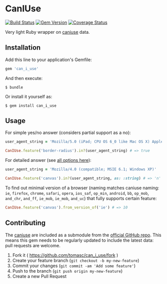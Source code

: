 # CanIUse

[![Build Status](https://travis-ci.org/tomasc/can_i_use.svg)](https://travis-ci.org/tomasc/can_i_use) [![Gem Version](https://badge.fury.io/rb/can_i_use.svg)](http://badge.fury.io/rb/can_i_use) [![Coverage Status](https://img.shields.io/coveralls/tomasc/can_i_use.svg)](https://coveralls.io/r/tomasc/can_i_use)

Very light Ruby wrapper on [caniuse](http://www.caniuse.com) data.

## Installation

Add this line to your application's Gemfile:

```ruby
gem 'can_i_use'
```

And then execute:

```
$ bundle
```

Or install it yourself as:

```
$ gem install can_i_use
```

## Usage

For simple yes/no answer (considers partial support as a no):

```ruby
user_agent_string = 'Mozilla/5.0 (iPad; CPU OS 6_0 like Mac OS X) AppleWebKit/536.26 (KHTML, like Gecko) Version/6.0 Mobile/10A5355d Safari/8536.25'

CanIUse.feature('border-radius').in?(user_agent_string) # => true
```

For detailed answer (see [all options here](https://github.com/Fyrd/caniuse/blob/master/CONTRIBUTING.md)):

```ruby
user_agent_string = 'Mozilla/4.0 (compatible; MSIE 6.1; Windows XP)'

CanIUse.feature('canvas').in?(user_agent_string, as: :string) # => 'n'
```

To find out minimal version of a browser (naming matches caniuse naming: `ie`, `firefox`, `chrome`, `safari`, `opera`, `ios_saf`, `op_min`, `android`, `bb`, `op_mob`, `and_chr`, `and_ff`, `ie_mob`, `ie_mob`, `and_uc`) that fully supports certain feature:

```ruby
CanIUse.feature('canvas').from_version_of('ie') # => 10
```

## Contributing

The [caniuse](http://www.caniuse.com) are included as a submodule from the [official GitHub repo](https://github.com/fyrd/caniuse). This means this gem needs to be regularly updated to include the latest data: pull requests are welcome.

1. Fork it ( https://github.com/tomasc/can_i_use/fork )
2. Create your feature branch (`git checkout -b my-new-feature`)
3. Commit your changes (`git commit -am 'Add some feature'`)
4. Push to the branch (`git push origin my-new-feature`)
5. Create a new Pull Request
